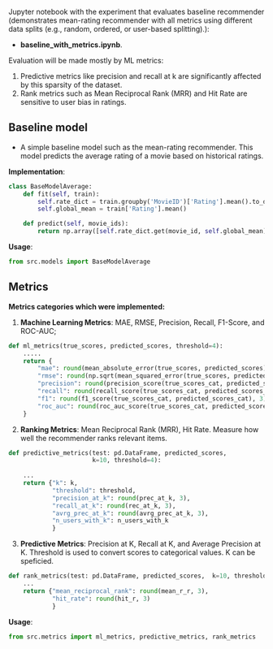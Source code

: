 Jupyter notebook with the experiment that evaluates baseline recommender (demonstrates mean-rating recommender with all metrics using different data splits (e.g., random, ordered, or user-based splitting).):
- **baseline_with_metrics.ipynb**.

Evaluation will be made mostly by ML metrics:
1. Predictive metrics like precision and recall at k are significantly affected by this sparsity of the dataset.
2. Rank metrics such as Mean Reciprocal Rank (MRR) and Hit Rate are sensitive to user bias in ratings.

## Baseline model
- A simple baseline model such as the mean-rating recommender. This model predicts the average rating of a movie based on historical ratings.

**Implementation**:
```python
class BaseModelAverage:
    def fit(self, train):
        self.rate_dict = train.groupby('MovieID')['Rating'].mean().to_dict()
        self.global_mean = train['Rating'].mean()

    def predict(self, movie_ids):
        return np.array([self.rate_dict.get(movie_id, self.global_mean) for movie_id in movie_ids])
```
**Usage**:
```python
from src.models import BaseModelAverage
```

## Metrics
**Metrics categories which were implemented:**
1. **Machine Learning Metrics**: MAE, RMSE, Precision, Recall, F1-Score, and ROC-AUC;
```python
def ml_metrics(true_scores, predicted_scores, threshold=4):
    .....
    return {
        "mae": round(mean_absolute_error(true_scores, predicted_scores), 3),
        "rmse": round(np.sqrt(mean_squared_error(true_scores, predicted_scores)), 3),
        "precision": round(precision_score(true_scores_cat, predicted_scores_cat), 3),
        "recall": round(recall_score(true_scores_cat, predicted_scores_cat), 3),
        "f1": round(f1_score(true_scores_cat, predicted_scores_cat), 3),
        "roc_auc": round(roc_auc_score(true_scores_cat, predicted_scores_cat), 3)
    }
```
2. **Ranking Metrics**: Mean Reciprocal Rank (MRR), Hit Rate. Measure how well the recommender ranks relevant items.
```python
def predictive_metrics(test: pd.DataFrame, predicted_scores, 
                       k=10, threshold=4):
    
    ...
    return {"k": k,
            "threshold": threshold,
            "precision_at_k": round(prec_at_k, 3),
            "recall_at_k": round(rec_at_k, 3),
            "avrg_prec_at_k": round(avrg_prec_at_k, 3),
            "n_users_with_k": n_users_with_k
            }
```
3. **Predictive Metrics**: Precision at K, Recall at K, and Average Precision at K.
Threshold is used to convert scores to categorical values. K can be speficied.
```python
def rank_metrics(test: pd.DataFrame, predicted_scores,  k=10, threshold=4):
    ...
    return {"mean_reciprocal_rank": round(mean_r_r, 3),
            "hit_rate": round(hit_r, 3)
            }
```

**Usage**:
```python
from src.metrics import ml_metrics, predictive_metrics, rank_metrics
```